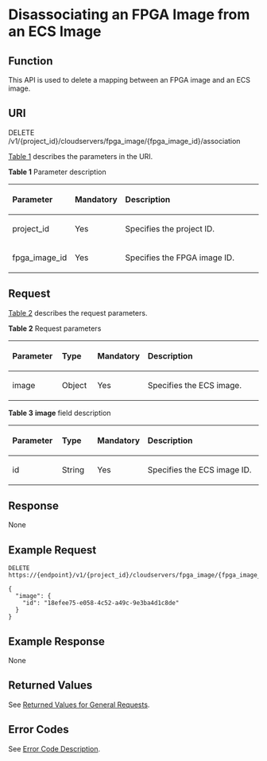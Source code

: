 # Disassociating an FPGA Image from an ECS Image<a name="EN-US_TOPIC_0081950549"></a>

## Function<a name="section43795230211632"></a>

This API is used to delete a mapping between an FPGA image and an ECS image.

## URI<a name="section28033540211632"></a>

DELETE /v1/\{project\_id\}/cloudservers/fpga\_image/\{fpga\_image\_id\}/association

[Table 1](#table28107133211632)  describes the parameters in the URI.

**Table  1**  Parameter description

<a name="table28107133211632"></a>
<table><thead align="left"><tr id="row19177941211632"><th class="cellrowborder" valign="top" width="19.96%" id="mcps1.2.4.1.1"><p id="p7707213"><a name="p7707213"></a><a name="p7707213"></a>Parameter</p>
</th>
<th class="cellrowborder" valign="top" width="17.16%" id="mcps1.2.4.1.2"><p id="p20304554"><a name="p20304554"></a><a name="p20304554"></a>Mandatory</p>
</th>
<th class="cellrowborder" valign="top" width="62.88%" id="mcps1.2.4.1.3"><p id="p34056167"><a name="p34056167"></a><a name="p34056167"></a>Description</p>
</th>
</tr>
</thead>
<tbody><tr id="row33377558211632"><td class="cellrowborder" valign="top" width="19.96%" headers="mcps1.2.4.1.1 "><p id="p53863828211632"><a name="p53863828211632"></a><a name="p53863828211632"></a>project_id</p>
</td>
<td class="cellrowborder" valign="top" width="17.16%" headers="mcps1.2.4.1.2 "><p id="p47645557211632"><a name="p47645557211632"></a><a name="p47645557211632"></a>Yes</p>
</td>
<td class="cellrowborder" valign="top" width="62.88%" headers="mcps1.2.4.1.3 "><p id="p37593705"><a name="p37593705"></a><a name="p37593705"></a>Specifies the project ID.</p>
</td>
</tr>
<tr id="row176964211632"><td class="cellrowborder" valign="top" width="19.96%" headers="mcps1.2.4.1.1 "><p id="p48913232211632"><a name="p48913232211632"></a><a name="p48913232211632"></a>fpga_image_id</p>
</td>
<td class="cellrowborder" valign="top" width="17.16%" headers="mcps1.2.4.1.2 "><p id="p66905560211632"><a name="p66905560211632"></a><a name="p66905560211632"></a>Yes</p>
</td>
<td class="cellrowborder" valign="top" width="62.88%" headers="mcps1.2.4.1.3 "><p id="p5594788211632"><a name="p5594788211632"></a><a name="p5594788211632"></a>Specifies the FPGA image ID.</p>
</td>
</tr>
</tbody>
</table>

## Request<a name="section3313651211632"></a>

[Table 2](#table41782128362)  describes the request parameters.

**Table  2**  Request parameters

<a name="table41782128362"></a>
<table><thead align="left"><tr id="row17178181253615"><th class="cellrowborder" valign="top" width="19.919999999999998%" id="mcps1.2.5.1.1"><p id="p3178612173615"><a name="p3178612173615"></a><a name="p3178612173615"></a>Parameter</p>
</th>
<th class="cellrowborder" valign="top" width="14.23%" id="mcps1.2.5.1.2"><p id="p2017861210364"><a name="p2017861210364"></a><a name="p2017861210364"></a>Type</p>
</th>
<th class="cellrowborder" valign="top" width="17.49%" id="mcps1.2.5.1.3"><p id="p1775122317363"><a name="p1775122317363"></a><a name="p1775122317363"></a>Mandatory</p>
</th>
<th class="cellrowborder" valign="top" width="48.36%" id="mcps1.2.5.1.4"><p id="p71791812113610"><a name="p71791812113610"></a><a name="p71791812113610"></a>Description</p>
</th>
</tr>
</thead>
<tbody><tr id="row817971293614"><td class="cellrowborder" valign="top" width="19.919999999999998%" headers="mcps1.2.5.1.1 "><p id="p54426520364"><a name="p54426520364"></a><a name="p54426520364"></a>image</p>
</td>
<td class="cellrowborder" valign="top" width="14.23%" headers="mcps1.2.5.1.2 "><p id="p12442185213364"><a name="p12442185213364"></a><a name="p12442185213364"></a>Object</p>
</td>
<td class="cellrowborder" valign="top" width="17.49%" headers="mcps1.2.5.1.3 "><p id="p16442195218369"><a name="p16442195218369"></a><a name="p16442195218369"></a>Yes</p>
</td>
<td class="cellrowborder" valign="top" width="48.36%" headers="mcps1.2.5.1.4 "><p id="p15444145213368"><a name="p15444145213368"></a><a name="p15444145213368"></a>Specifies the ECS image.</p>
</td>
</tr>
</tbody>
</table>

**Table  3** **image**  field description

<a name="table9461983324"></a>
<table><thead align="left"><tr id="row1546112813212"><th class="cellrowborder" valign="top" width="19.92%" id="mcps1.2.5.1.1"><p id="p14613820329"><a name="p14613820329"></a><a name="p14613820329"></a>Parameter</p>
</th>
<th class="cellrowborder" valign="top" width="14.290000000000003%" id="mcps1.2.5.1.2"><p id="p946168183217"><a name="p946168183217"></a><a name="p946168183217"></a>Type</p>
</th>
<th class="cellrowborder" valign="top" width="17.480000000000004%" id="mcps1.2.5.1.3"><p id="p47957996211632"><a name="p47957996211632"></a><a name="p47957996211632"></a>Mandatory</p>
</th>
<th class="cellrowborder" valign="top" width="48.31%" id="mcps1.2.5.1.4"><p id="p184616815328"><a name="p184616815328"></a><a name="p184616815328"></a>Description</p>
</th>
</tr>
</thead>
<tbody><tr id="row346158143218"><td class="cellrowborder" valign="top" width="19.92%" headers="mcps1.2.5.1.1 "><p id="p8461188173210"><a name="p8461188173210"></a><a name="p8461188173210"></a>id</p>
</td>
<td class="cellrowborder" valign="top" width="14.290000000000003%" headers="mcps1.2.5.1.2 "><p id="p946220803218"><a name="p946220803218"></a><a name="p946220803218"></a>String</p>
</td>
<td class="cellrowborder" valign="top" width="17.480000000000004%" headers="mcps1.2.5.1.3 "><p id="p27767370211632"><a name="p27767370211632"></a><a name="p27767370211632"></a>Yes</p>
</td>
<td class="cellrowborder" valign="top" width="48.31%" headers="mcps1.2.5.1.4 "><p id="p046218183218"><a name="p046218183218"></a><a name="p046218183218"></a>Specifies the ECS image ID.</p>
</td>
</tr>
</tbody>
</table>

## Response<a name="section727655211632"></a>

None

## Example Request<a name="section47627159211632"></a>

```
DELETE https://{endpoint}/v1/{project_id}/cloudservers/fpga_image/{fpga_image_id}/association
```

```
{
  "image": {
    "id": "18efee75-e058-4c52-a49c-9e3ba4d1c8de"
  }
}
```

## Example Response<a name="section15218105142815"></a>

None

## Returned Values<a name="section3477250491225"></a>

See  [Returned Values for General Requests](returned-values-for-general-requests.md).

## Error Codes<a name="section85821649202813"></a>

See  [Error Code Description](error-code-description.md).

